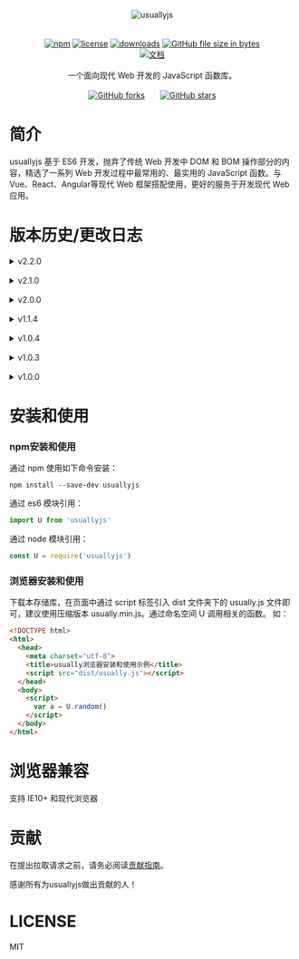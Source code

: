 
<center>
<br />
<br />
<br />

![usuallyjs](https://raw.githubusercontent.com/JofunLiang/usuallyjs/dev/logo.png)
<br />
<br />
<br />
[![npm](https://img.shields.io/npm/v/usuallyjs.svg)](https://www.npmjs.com/package/usuallyjs)
[![license](https://img.shields.io/github/license/jofunliang/usuallyjs.svg)](https://github.com/JofunLiang/usuallyjs/blob/master/LICENSE)
[![downloads](https://img.shields.io/npm/dm/usuallyjs.svg)](https://www.npmjs.com/package/usuallyjs)
[![GitHub file size in bytes](https://img.shields.io/github/size/jofunliang/usuallyjs/dist/usually.min.js.svg?label=minified%20size)](https://github.com/JofunLiang/usuallyjs/blob/master/dist/usually.min.js)
<br />
[![文档](https://img.shields.io/badge/docs-%E6%96%87%E6%A1%A3-brightgreen.svg)](https://jofunliang.github.io/usuallyjs/)
<br />
<br />
一个面向现代 Web 开发的 JavaScript 函数库。
<br />
<br />
[![GitHub forks](https://img.shields.io/github/forks/jofunliang/usuallyjs.svg?style=social)](https://github.com/JofunLiang/usuallyjs)
&nbsp;&nbsp;&nbsp;&nbsp;&nbsp;
[![GitHub stars](https://img.shields.io/github/stars/jofunliang/usuallyjs.svg?style=social)](https://github.com/JofunLiang/usuallyjs)
</center>


# 简介

usuallyjs 基于 ES6 开发，抛弃了传统 Web 开发中 DOM 和 BOM 操作部分的内容，精选了一系列 Web 开发过程中最常用的、最实用的 JavaScript 函数。与 Vue、React、Angular等现代 Web 框架搭配使用，更好的服务于开发现代 Web 应用。


# 版本历史/更改日志

<details>
<summary>v2.2.0</summary><br />
1、更新时间：2019-03-12<br />

2、更新内容：<br />

（1）、优化 isInt 函数<br />
（2）、新增 mapObject 函数<br />
</details>
<br />

<details>
<summary>v2.1.0</summary><br />
1、更新时间：2019-03-09<br />

2、更新内容：<br />

（1）、修复2.0.0版本引入问题<br />
（2）、不再支持IE9浏览器<br />
</details>
<br />
<details>
<summary>v2.0.0</summary><br />
1、更新时间：2019-03-08<br />

2、更新内容：<br />

（1）、默认使用ES6模块语法引入的是未经编译的源码<br />
</details>
<br />
<details>
<summary>v1.1.4</summary><br />
1、更新时间：2019-02-20<br />

2、更新内容：<br />

（1）、新增 spreadDate 函数<br />
</details>
<br />
<details>
<summary>v1.0.4</summary><br />
1、更新时间：2019-01-28<br />

2、更新内容：<br />

（1）、添加贡献指南<br />
（2）、完善配置项，如：生成文档自启动浏览器
</details>
<br />
<details>
<summary>v1.0.3</summary><br />
1、更新时间：2019-01-24<br />

2、更新内容：<br />

（1）、优化 random 函数<br />
  
（2）、优化 repeatItems 函数
</details>
<br />
<details>
<summary>v1.0.0</summary><br />
1、更新时间：2019-01-20
</details>

# 安装和使用

### npm安装和使用

通过 npm 使用如下命令安装：
```
npm install --save-dev usuallyjs
```

通过 es6 模块引用：
```javascript
import U from 'usuallyjs'
```

通过 node 模块引用：
```javascript
const U = require('usuallyjs')
```

### 浏览器安装和使用

下载本存储库，在页面中通过 script 标签引入 dist 文件夹下的 usually.js 文件即可，建议使用压缩版本 usually.min.js。通过命名空间 U 调用相关的函数。
如：
```html
<!DOCTYPE html>
<html>
  <head>
    <meta charset="utf-8">
    <title>usually浏览器安装和使用示例</title>
    <script src="dist/usually.js"></script>
  </head>
  <body>
    <script>
      var a = U.random()
    </script>
  </body>
</html>
```

# 浏览器兼容

支持 IE10+ 和现代浏览器

# 贡献

在提出拉取请求之前，请务必阅读[贡献指南](https://github.com/JofunLiang/usuallyjs/blob/master/CONTRIBUTING.md)。

感谢所有为usuallyjs做出贡献的人！

# LICENSE

MIT
